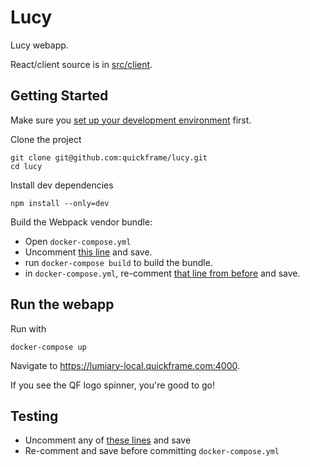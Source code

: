 # Lucy

Lucy webapp. 

React/client source is in [src/client](src/client).

## Getting Started

Make sure you [set up your development environment](https://app.tettra.co/teams/quickframe/pages/setting-up-your-development-environment) first. 

Clone the project
```
git clone git@github.com:quickframe/lucy.git
cd lucy
```

Install dev dependencies 
```
npm install --only=dev
```

Build the Webpack vendor bundle:

* Open `docker-compose.yml`
* Uncomment [this line](docker-compose.yml#L9) and save.
* run `docker-compose build` to build the bundle.  
* in `docker-compose.yml`, re-comment [that line from before](docker-compose.yml#L9) and save. 

## Run the webapp

Run with

```
docker-compose up
```

Navigate to https://lumiary-local.quickframe.com:4000.

If you see the QF logo spinner, you're good to go!

## Testing

* Uncomment any of [these lines](docker-compose.yml#L12-L16) and save
* Re-comment and save before committing `docker-compose.yml`









